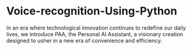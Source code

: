 # Voice-recognition-Using-Python
 In an era where technological innovation continues to redefine our daily lives, we introduce PAA, the Personal AI Assistant, a visionary creation designed to usher in a new era of convenience and efficiency. 
